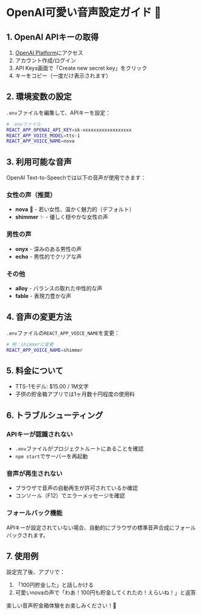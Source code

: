 # OpenAI可愛い音声設定ガイド 🎵

## 1. OpenAI APIキーの取得

1. [OpenAI Platform](https://platform.openai.com/)にアクセス
2. アカウント作成/ログイン
3. API Keys画面で「Create new secret key」をクリック
4. キーをコピー（一度だけ表示されます）

## 2. 環境変数の設定

`.env`ファイルを編集して、APIキーを設定：

```bash
# .envファイル
REACT_APP_OPENAI_API_KEY=sk-xxxxxxxxxxxxxxxxxx
REACT_APP_VOICE_MODEL=tts-1
REACT_APP_VOICE_NAME=nova
```

## 3. 利用可能な音声

OpenAI Text-to-Speechでは以下の音声が使用できます：

### 女性の声（推奨）
- **nova** 🌟 - 若い女性、温かく魅力的（デフォルト）
- **shimmer** ✨ - 優しく穏やかな女性の声

### 男性の声
- **onyx** - 深みのある男性の声
- **echo** - 男性的でクリアな声

### その他
- **alloy** - バランスの取れた中性的な声
- **fable** - 表現力豊かな声

## 4. 音声の変更方法

`.env`ファイルの`REACT_APP_VOICE_NAME`を変更：

```bash
# 例：shimmerに変更
REACT_APP_VOICE_NAME=shimmer
```

## 5. 料金について

- TTS-1モデル: $15.00 / 1M文字
- 子供の貯金箱アプリでは1ヶ月数十円程度の使用料

## 6. トラブルシューティング

### APIキーが認識されない
- `.env`ファイルがプロジェクトルートにあることを確認
- `npm start`でサーバーを再起動

### 音声が再生されない
- ブラウザで音声の自動再生が許可されているか確認
- コンソール（F12）でエラーメッセージを確認

### フォールバック機能
APIキーが設定されていない場合、自動的にブラウザの標準音声合成にフォールバックされます。

## 7. 使用例

設定完了後、アプリで：
1. 「100円貯金した」と話しかける
2. 可愛いnovaの声で「わあ！100円も貯金してくれたの！えらいね！」と返答

楽しい音声貯金箱体験をお楽しみください！🎉